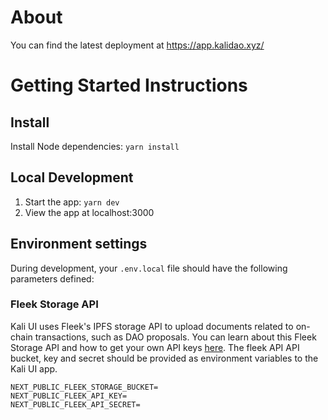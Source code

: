 # About

You can find the latest deployment at https://app.kalidao.xyz/

# Getting Started Instructions

## Install

Install Node dependencies: `yarn install`

## Local Development

1. Start the app: `yarn dev`
1. View the app at localhost:3000

## Environment settings

During development, your `.env.local` file should have the following parameters defined:

### Fleek Storage API

Kali UI uses Fleek's IPFS storage API to upload documents related to on-chain transactions, such as DAO proposals.
You can learn about this Fleek Storage API and how to get your own API keys [here](https://blog.fleek.co/posts/guide-to-fleek-storage-js).
The fleek API API bucket, key and secret should be provided as environment variables to the Kali UI app.

```
NEXT_PUBLIC_FLEEK_STORAGE_BUCKET=
NEXT_PUBLIC_FLEEK_API_KEY=
NEXT_PUBLIC_FLEEK_API_SECRET=

```

